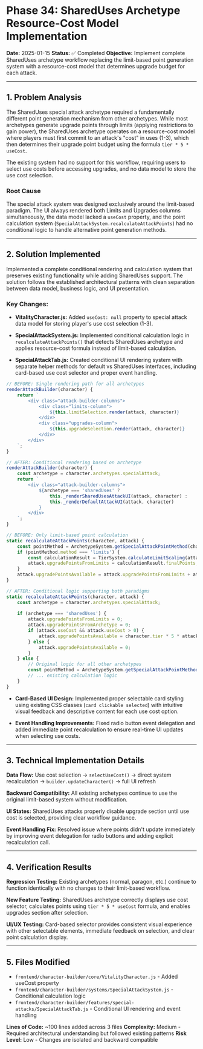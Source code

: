 # Phase 34: SharedUses Archetype Resource-Cost Model Implementation

**Date:** 2025-01-15
**Status:** ✅ Completed
**Objective:** Implement complete SharedUses archetype workflow replacing the limit-based point generation system with a resource-cost model that determines upgrade budget for each attack.

---

## 1. Problem Analysis

The SharedUses special attack archetype required a fundamentally different point generation mechanism from other archetypes. While most archetypes generate upgrade points through limits (applying restrictions to gain power), the SharedUses archetype operates on a resource-cost model where players must first commit to an attack's "cost" in uses (1-3), which then determines their upgrade point budget using the formula `tier * 5 * useCost`.

The existing system had no support for this workflow, requiring users to select use costs before accessing upgrades, and no data model to store the use cost selection.

### Root Cause

The special attack system was designed exclusively around the limit-based paradigm. The UI always rendered both Limits and Upgrades columns simultaneously, the data model lacked a `useCost` property, and the point calculation system (`SpecialAttackSystem.recalculateAttackPoints`) had no conditional logic to handle alternative point generation methods.

---

## 2. Solution Implemented

Implemented a complete conditional rendering and calculation system that preserves existing functionality while adding SharedUses support. The solution follows the established architectural patterns with clean separation between data model, business logic, and UI presentation.

### Key Changes:

*   **VitalityCharacter.js:** Added `useCost: null` property to special attack data model for storing player's use cost selection (1-3).

*   **SpecialAttackSystem.js:** Implemented conditional calculation logic in `recalculateAttackPoints()` that detects SharedUses archetype and applies resource-cost formula instead of limit-based calculation.

*   **SpecialAttackTab.js:** Created conditional UI rendering system with separate helper methods for default vs SharedUses interfaces, including card-based use cost selector and proper event handling.

```javascript
// BEFORE: Single rendering path for all archetypes
renderAttackBuilder(character) {
    return `
        <div class="attack-builder-columns">
            <div class="limits-column">
                ${this.limitSelection.render(attack, character)}
            </div>
            <div class="upgrades-column">
                ${this.upgradeSelection.render(attack, character)}
            </div>
        </div>
    `;
}

// AFTER: Conditional rendering based on archetype
renderAttackBuilder(character) {
    const archetype = character.archetypes.specialAttack;
    return `
        <div class="attack-builder-columns">
            ${archetype === 'sharedUses' ? 
                this._renderSharedUsesAttackUI(attack, character) : 
                this._renderDefaultAttackUI(attack, character)
            }
        </div>
    `;
}
```

```javascript
// BEFORE: Only limit-based point calculation
static recalculateAttackPoints(character, attack) {
    const pointMethod = ArchetypeSystem.getSpecialAttackPointMethod(character);
    if (pointMethod.method === 'limits') {
        const calculationResult = TierSystem.calculateLimitScaling(attack.limitPointsTotal, character.tier, archetype);
        attack.upgradePointsFromLimits = calculationResult.finalPoints;
    }
    attack.upgradePointsAvailable = attack.upgradePointsFromLimits + attack.upgradePointsFromArchetype;
}

// AFTER: Conditional logic supporting both paradigms
static recalculateAttackPoints(character, attack) {
    const archetype = character.archetypes.specialAttack;
    
    if (archetype === 'sharedUses') {
        attack.upgradePointsFromLimits = 0;
        attack.upgradePointsFromArchetype = 0;
        if (attack.useCost && attack.useCost > 0) {
            attack.upgradePointsAvailable = character.tier * 5 * attack.useCost;
        } else {
            attack.upgradePointsAvailable = 0;
        }
    } else {
        // Original logic for all other archetypes
        const pointMethod = ArchetypeSystem.getSpecialAttackPointMethod(character);
        // ... existing calculation logic
    }
}
```

*   **Card-Based UI Design:** Implemented proper selectable card styling using existing CSS classes (`card clickable selected`) with intuitive visual feedback and descriptive content for each use cost option.

*   **Event Handling Improvements:** Fixed radio button event delegation and added immediate point recalculation to ensure real-time UI updates when selecting use costs.

---

## 3. Technical Implementation Details

**Data Flow:** Use cost selection → `selectUseCost()` → direct system recalculation → `builder.updateCharacter()` → full UI refresh

**Backward Compatibility:** All existing archetypes continue to use the original limit-based system without modification.

**UI States:** SharedUses attacks properly disable upgrade section until use cost is selected, providing clear workflow guidance.

**Event Handling Fix:** Resolved issue where points didn't update immediately by improving event delegation for radio buttons and adding explicit recalculation call.

---

## 4. Verification Results

**Regression Testing:** Existing archetypes (normal, paragon, etc.) continue to function identically with no changes to their limit-based workflow.

**New Feature Testing:** SharedUses archetype correctly displays use cost selector, calculates points using `tier * 5 * useCost` formula, and enables upgrades section after selection.

**UI/UX Testing:** Card-based selector provides consistent visual experience with other selectable elements, immediate feedback on selection, and clear point calculation display.

---

## 5. Files Modified

- `frontend/character-builder/core/VitalityCharacter.js` - Added useCost property
- `frontend/character-builder/systems/SpecialAttackSystem.js` - Conditional calculation logic  
- `frontend/character-builder/features/special-attacks/SpecialAttackTab.js` - Conditional UI rendering and event handling

**Lines of Code:** ~100 lines added across 3 files
**Complexity:** Medium - Required architectural understanding but followed existing patterns
**Risk Level:** Low - Changes are isolated and backward compatible